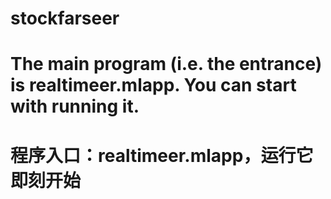 # stockfarseer

# The main program (i.e. the entrance) is realtimeer.mlapp. You can start with running it.
# 程序入口：realtimeer.mlapp，运行它即刻开始
